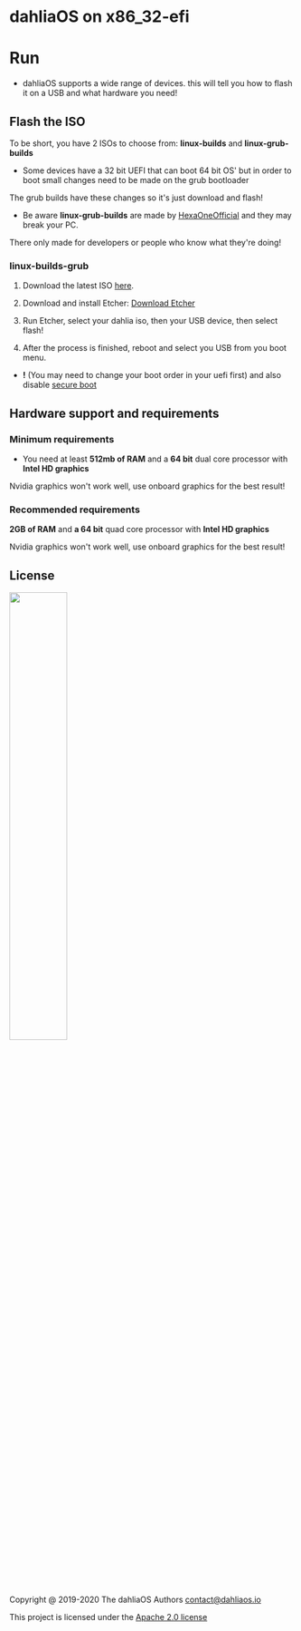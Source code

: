 # dahliaOS on x86_32-efi

# Run 

- dahliaOS supports a wide range of devices. this will tell you how to flash it on a USB and what hardware you need!

## Flash the ISO

To be short, you have 2 ISOs to choose from: **linux-builds** and **linux-grub-builds**

- Some devices have a 32 bit UEFI that can boot 64 bit OS' but in order to boot small changes need to be made on the grub bootloader

The grub builds have these changes so it's just download and flash!

- Be aware **linux-grub-builds** are made by [HexaOneOfficial](https://github.com/HexaOneOfficial) and they may break your PC.

There only made for developers or people who know what they're doing!

### linux-builds-grub

1. Download the latest ISO [here](https://github.com/HexaOneOfficial/dahliaos/releases/download/200830/DahliaOS200830.iso).

2. Download and install Etcher: [Download Etcher](https://www.balena.io/etcher/)

3. Run Etcher, select your dahlia iso, then your USB device, then select flash!

4. After the process is finished, reboot and select you USB from you boot menu. 

- **!** (You may need to change your boot order in your uefi first) and also disable [secure boot](./assets/secure-boot/Disable-Secure-Boot.md)

## Hardware support and requirements

### Minimum requirements

- You need at least **512mb of RAM** and a **64 bit** dual core processor with **Intel HD graphics**

Nvidia graphics won't work well, use onboard graphics for the best result!

### Recommended requirements

**2GB of RAM** and **a 64 bit** quad core processor with **Intel HD graphics**

Nvidia graphics won't work well, use onboard graphics for the best result!

## License

<p align="left">
  <img width="45%" src="https://github.com/dahlia-os/brand/blob/master/Logo%20SVGs/dahliaOS%20logo%20with%20text%20(drop%20shadow).svg"
</p>

Copyright @ 2019-2020 The dahliaOS Authors contact@dahliaos.io

This project is licensed under the [Apache 2.0 license](https://github.com/dahlia-os/documentation/blob/master/LICENSE)
